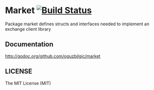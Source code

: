 # Market [![Build Status](https://travis-ci.org/oguzbilgic/market.png?branch=master)](https://travis-ci.org/oguzbilgic/market)

Package market defines structs and interfaces needed to implement an exchange client library

## Documentation

http://godoc.org/github.com/oguzbilgic/market

## LICENSE

The MIT License (MIT)
